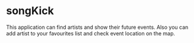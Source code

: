 # songKick

This application can find artists and show their future events. Also you can add artist to your favourites list and check event location on the map.
